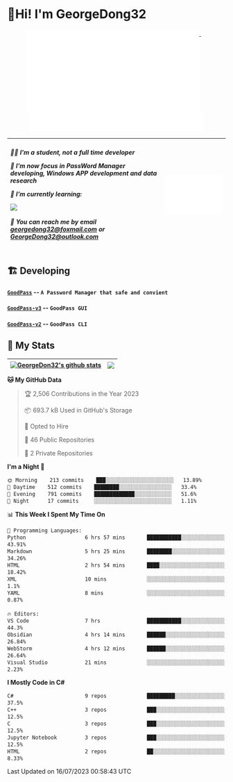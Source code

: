 # 👋Hi! I'm GeorgeDong32
<p align="center">
  <a href="#">
    <img width="400" align="top" src="https://github.com/GeorgeDong32/GeorgeDong32/blob/main/metrics.classic.svg" />
  </a>
  &emsp;
  <a href="#">
    <img width="400" align="top" src="https://github.com/GeorgeDong32/GeorgeDong32/blob/main/metrics.achievements.svg" />
  </a>
</p>

| <h5 align="left"> <p>🧑‍🎓 I'm a student, not a full time developer</p> <p>👀 I’m now focus in PassWord Manager developing, Windows APP development and data research</p> <p>📖 I’m currently learning:</p> <p><img height="28" src="https://skillicons.dev/icons?i=cs,c,cpp,matlab,cmake,py,dotnet,unity" /></p> <p>💬 You can reach me by email georgedong32@foxmail.com or GeorgeDong32@outlook.com</p></h5> | <img width="450" alt="my-commit-calendar" src="https://github.com/GeorgeDong32/GeorgeDong32/blob/main/metrics.plugin.isocalendar.svg" > |
| ------------- | ------------- |

## 🏗️ Developing
#### [`GoodPass`](https://github.com/GeorgeDong32/GoodPass) -- `A Password Manager that safe and convient`
#### [`GoodPass-v3`](https://github.com/GeorgeDong32/GoodPass-v3) -- `GoodPass GUI`
#### [`GoodPass-v2`](https://github.com/GeorgeDong32/GoodPass-v2) -- `GoodPass CLI`

## 🚀 My Stats

| <a href="https://github.com/GeorgeDong32/github-readme-stats"><img align="center" src="https://github-readme-stats-georgedong32.vercel.app/api?username=GeorgeDong32&show_icons=true&bg_color=45,34558b,FFFFFF&title_color=FFFFFF&icon_color=F5DF4D&hide_border=1" alt="GeorgeDon32's github stats" /></a> | <a href="https://github.com/GeorgeDong32/github-readme-stats"><img align="center" height="192" src="https://github-readme-stats-georgedong32.vercel.app/api/top-langs/?username=GeorgeDong32&layout=compact&bg_color=45,FFFFFF,34558b&title_color=555555&hide_border=1&langs_count=7&size_weight=1.2&count_weight=0.33" /></a> |
| ------------- | ------------- |


<!--START_SECTION:waka-->
**🐱 My GitHub Data** 

> 🏆 2,506 Contributions in the Year 2023
 > 
> 📦 693.7 kB Used in GitHub's Storage 
 > 
> 💼 Opted to Hire
 > 
> 📜 46 Public Repositories 
 > 
> 🔑 2 Private Repositories  
 > 
**I'm a Night 🦉** 

```text
🌞 Morning    213 commits    ███░░░░░░░░░░░░░░░░░░░░░░   13.89% 
🌆 Daytime    512 commits    ████████░░░░░░░░░░░░░░░░░   33.4% 
🌃 Evening    791 commits    █████████████░░░░░░░░░░░░   51.6% 
🌙 Night      17 commits     ░░░░░░░░░░░░░░░░░░░░░░░░░   1.11%

```


📊 **This Week I Spent My Time On** 

```text
💬 Programming Languages: 
Python                   6 hrs 57 mins       ███████████░░░░░░░░░░░░░░   43.91% 
Markdown                 5 hrs 25 mins       ████████░░░░░░░░░░░░░░░░░   34.26% 
HTML                     2 hrs 54 mins       ████░░░░░░░░░░░░░░░░░░░░░   18.42% 
XML                      10 mins             ░░░░░░░░░░░░░░░░░░░░░░░░░   1.1% 
YAML                     8 mins              ░░░░░░░░░░░░░░░░░░░░░░░░░   0.87%

🔥 Editors: 
VS Code                  7 hrs               ███████████░░░░░░░░░░░░░░   44.3% 
Obsidian                 4 hrs 14 mins       ██████░░░░░░░░░░░░░░░░░░░   26.84% 
WebStorm                 4 hrs 12 mins       ██████░░░░░░░░░░░░░░░░░░░   26.64% 
Visual Studio            21 mins             ░░░░░░░░░░░░░░░░░░░░░░░░░   2.23%

```

**I Mostly Code in C#** 

```text
C#                       9 repos             █████████░░░░░░░░░░░░░░░░   37.5% 
C++                      3 repos             ███░░░░░░░░░░░░░░░░░░░░░░   12.5% 
C                        3 repos             ███░░░░░░░░░░░░░░░░░░░░░░   12.5% 
Jupyter Notebook         3 repos             ███░░░░░░░░░░░░░░░░░░░░░░   12.5% 
HTML                     2 repos             ██░░░░░░░░░░░░░░░░░░░░░░░   8.33%

```



 Last Updated on 16/07/2023 00:58:43 UTC
<!--END_SECTION:waka-->

